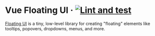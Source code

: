 # Vue Floating UI &middot; [![Lint and test](https://github.com/lozinsky/vue-floating-ui/actions/workflows/lint-and-test.yml/badge.svg)](https://github.com/lozinsky/vue-floating-ui/actions/workflows/lint-and-test.yml)

[Floating UI](https://floating-ui.com) is a tiny, low-level library for creating "floating" elements like tooltips, popovers, dropdowns, menus, and more.
